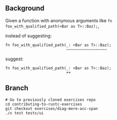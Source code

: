 ## Background

Given a function with anonymous arguments like `fn foo_with_qualified_path(<Bar as T>::Baz);`,

instead of suggesting:

```
fn foo_with_qualified_path(_: <Bar as T>::Baz);
                           ~~~~~~~~~~~~~~~~~~
```

suggest:

```
fn foo_with_qualified_path(_: <Bar as T>::Baz);
                           ++
```

## Branch

```
# Go to previously cloned exercises repo
cd contributing-to-rustc-exercises
git checkout exercises/diag-more-acc-span
./x test tests/ui
```
